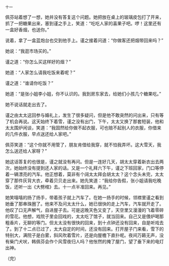     十一 

   佩芬站着想了一想，她并没有答复这个问题。她把放在桌上的玻璃皮包打了开来，抓了一把糖果出来，塞到谨之手上，笑道：“吃吃人家的喜果子吧。啰！这里还有一盒好香烟，也送你。”

   说着，拿了一盒蓝炮台也交到他手上。谨之接着问道：“你做客还把烟带回来吗？”

   她说：“我逛市场买的。”

   谨之道：“你怎么买这样好的烟？”

   她道：“人家怎么请我吃饭来着呢？”

   谨之道：“谁请你吃饭？”

   她道：“是张小姐李小姐，你不认识的。我到房东家去，给她们小孩几个糖果吃。”

   她不说话就走出去了。

   谨之由太太这回参与婚礼上，发生了很多疑问，但是他不敢突然的问出来，只有等了机会再说。这天始终下着雪，谨之没有出门，下午，太太又换了那套短装，他和太太围炉闲谈，笑道：“我固然给你做不起衣服，可也赔不起别人的衣服，你借来的几件衣服，早点送还给人家吧。”

   佩芬笑道：“这个你就不用管了，朋友肯借给我穿，就不怕我弄坏。这大雪天，我怎么送还给人家呀？”

   她这话答复的也很是，谨之就没有再问。但是一连好几天，胡太太穿着新衣出去两次，她始终没有提到还人家的话。又是一个礼拜六下午，谨之下班回家，门口等停着一辆漂亮的汽车。他正想着，莫非有个阔太太拜会胡太太？这个念头未完，太太穿了那件灰背大衣，牵着贝贝走出来。她先笑道：“我给你告假，张小姐请我吃晚饭，还听一出《大劈棺》去。十一点半准回来。再见。”

   她笑嘻嘻的扬了扬手，带着孩子就上汽车了。在她一扬手的时候，领襟里谨之看到她垂了那串珠圈了。他来不及问太太什么，她已很快的走上汽车，汽车就开走了。他叹了口无声解气，自进屋子去。可是这晚天色又变了，天空里又漫漫的飞着零碎的雪花。他想，戏院子里会回戏的，太太吃了馆子，就当回来。自己又是偎炉喝那粗香片，无聊的等门。但太太没有很快的回来，到十点钟还没有回来，自是听戏去了。到了十二点已过了，太大自定的时间，还没有回来。打开屋子门来看，雪下的特别大，满院子是白雾，斜风吹着雪片，还是向屋檐下直扑呢。夜间万籁无声，没有柴门犬吠，韩佩芬会作个风雪夜归人吗？他怅然的掩了屋门，望了垂下来的电灯出神。

   （完）

